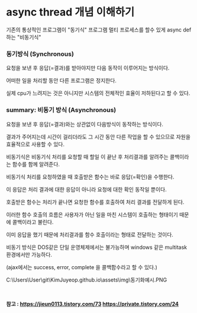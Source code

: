 <h1> async thread 개념 이해하기 </h1>
<P>
기존의 통상적인 프로그램이 "동기식" 프로그램
멀티 프로세스를 할수 있게 async def 하는 "비동기식" 
<p>
<p>
  <h3>동기방식 (Synchronous)</h3>
<p>

<h7>요청을 보낸 후 응답(=결과)를 받아야지만 다음 동작이 이루어지는 방식이다.

어떠한 일을 처리할 동안 다른 프로그램은 정지한다.

실제 cpu가 느려지는 것은 아니지만 시스템의 전체적인 효율이 저하된다고 할 수 있다. </h7>

<p>
  <h3> summary: 비동기 방식 (Asynchronous)</h3>
<p>

<h7>요청을 보낸  후 응답(=결과)와는 상관없이 다음방식이 동작하는 방식이다.

결과가 주어지는데 시간이 걸리더라도 그 시간 동안 다른 작업을 할 수 있으므로 자원을 효율적으로 사용할 수 있다.

비동기식은 비동기식 처리를 요청할 때 할일 이 끝난 후 처리결과를 알려주는 콜백이라는 함수를 함께 알려준다.

비동기식 처리를 요청하였을 때 호출받은 함수는 바로 응답(=확인)을 수행한다.

이 응답은 처리 결과에 대한 응답이 아니라 요청에 대한 확인 동작일 뿐이다.

호출받은 함수는 처리가 끝나면 요청한 함수를 호출하여 처리 결과를 전달하게 된다.

이러한 함수 호출의 흐름은 사용자가 아닌 일을 마친 시스템이 호출하는 형태이기 때문에 콜백이라고 불린다.

이미 응답을 했기 때문에 처리결과를 함수 호출이라는 형태로 전달하는 것이다.

비동기 방식은 DOS같은 단일 운영체제에서는 불가능하며 windows 같은 multitask 환경에서만 가능하다.

  (ajax에서는 success, error, complete 을 콜백함수라고 할 수 있다.)</h7>
  
  C:\Users\User\git\KimJuyeop.github.io\assets\img\동기화예시.PNG
  
  <p>
  <b>
  <br>
  
  참고 : https://jieun0113.tistory.com/73 
         https://private.tistory.com/24



